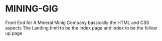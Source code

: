 # MINING-GIG
Front End for A Mineral Minig Company 
bassically the HTML and CSS aspects 
The Landing.hmtl to be the index page and index to be the follow up page 
